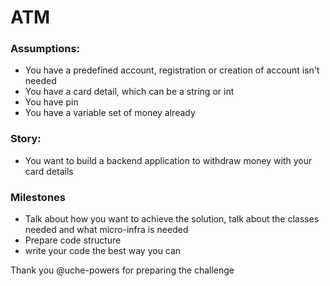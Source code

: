 # ATM

### Assumptions:

- You have a predefined account, registration or creation of account isn't needed
- You have a card detail, which can be a string or int
- You have pin
- You have a variable set of money already


### Story:

- You want to build a backend application to withdraw money with your card details


### Milestones

- Talk about how you want to achieve the solution, talk about the classes needed and what micro-infra is needed
- Prepare code structure
- write your code the best way you can

Thank you @uche-powers for preparing the challenge
